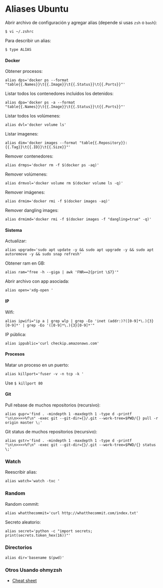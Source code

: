 # Aliases Ubuntu

Abrir archivo de configuración y agregar alias (depende si usas `zsh` o `bash`):
```
$ vi ~/.zshrc    
```

Para describir un alias:
```
$ type ALIAS
```

#### Docker

Obtener procesos:
```
alias dps='docker ps --format "table{{.Names}}\t{{.Image}}\t{{.Status}}\t{{.Ports}}"'
```

Listar todos los contenedores incluidos los detenidos:
```
alias dpa='docker ps -a --format "table{{.Names}}\t{{.Image}}\t{{.Status}}\t{{.Ports}}"'
```

Listar todos los volúmenes:

```
alias dvl='docker volume ls'
```

Listar imagenes:
```
alias dim='docker images --format "table{{.Repository}}:{{.Tag}}\t{{.ID}}\t{{.Size}}"'
```

Remover contenedores:
```
alias drmps='docker rm -f $(docker ps -aq)'
```

Remover volúmenes:
```
alias drmvol='docker volume rm $(docker volume ls -q)'
```

Remover imágenes:
```
alias drmim='docker rmi -f $(docker images -aq)'
```

Remover dangling images:
```
alias drmimd='docker rmi -f $(docker images -f "dangling=true" -q)'
```

#### Sistema

Actualizar:
```
alias upgrade='sudo apt update -y && sudo apt upgrade -y && sudo apt autoremove -y && sudo snap refresh'
```

Obtener ram en GB:
```
alias ram="free -h --giga | awk 'FNR==2{print \$7}'"
```

Abrir archivo con app asociada:
```
alias open='xdg-open '
```

#### IP

Wifi:
```
alias ipwifi="ip a | grep wlp | grep -Eo 'inet (addr:)?([0-9]*\.){3}[0-9]*' | grep -Eo '([0-9]*\.){3}[0-9]*'"
```

IP pública:
```
alias ippublic='curl checkip.amazonaws.com'
```

#### Procesos

Matar un proceso en un puerto:
```
alias killport='fuser -v -n tcp -k '
```

Use `$ killport 80`

#### Git

Pull rebase de muchos repositorios (recursivo):
```
alias gupr='find . -mindepth 1 -maxdepth 1 -type d -printf "\n\n>>>>%f\n" -exec git --git-dir={}/.git --work-tree=$PWD/{} pull -r origin master \;'
```

Git status de muchos repositorios (recursivo):
```
alias gstr='find . -mindepth 1 -maxdepth 1 -type d -printf "\n\n>>>>%f\n" -exec git --git-dir={}/.git --work-tree=$PWD/{} status \;'
```

### Watch

Reescribir alias:
```
alias watch='watch -txc '
```

### Random

Random commit:
```
alias whatthecommit='curl http://whatthecommit.com/index.txt'
```

Secreto aleatorio:
```
alias secret='python -c "import secrets; print(secrets.token_hex(16))"'
```

### Directorios
```
alias dir='basename $(pwd)'
```

### Otros Usando ohmyzsh

- [Cheat sheet](https://github.com/robbyrussell/oh-my-zsh/wiki/Cheatsheet)
